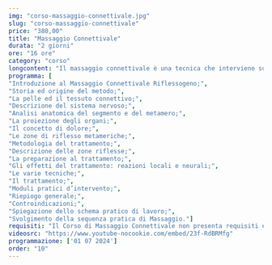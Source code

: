 ```yaml
---
img: "corso-massaggio-connettivale.jpg"
slug: "corso-massaggio-connettivale"
price: "380,00"
title: "Massaggio Connettivale"
durata: "2 giorni"
ore: "16 ore"
category: "corso"
longcontent: "Il massaggio connettivale è una tecnica che interviene sugli strati profondi dei tessuti muscolari, dove si accumulano le tossine a causa della pressione e dello stress a cui il nostro corpo è esposto quotidianamente. Questa tecnica permette di sciogliere la tensione e di rilassare i muscoli infiammati, favorendo il rilascio di tossine e una migliore circolazione di ossigeno e sangue nel sistema. Ma non solo. Il massaggio connettivale prende il nome dal sistema connettivo, ovvero il sistema che collega, sostiene e nutre i tessuti dei vari organi del nostro corpo. Agendo su questo sistema, il massaggio connettivale ha un’azione riflessa, che parte dagli strati profondi della pelle e raggiunge un muscolo o un organo in difficoltà. In questo senso, il massaggio connettivale può essere definito anche “riflessogeno”. I benefici del massaggio connettivale sono numerosi: oltre al rilassamento della muscolatura, che favorisce la rigenerazione del nostro organismo, il massaggio connettivale migliora la circolazione sanguigna e linfatica, con effetti positivi su tutto il corpo. Tra questi effetti, possiamo citare la riduzione di tensioni muscolari, crampi e contratture, il rafforzamento del sistema immunitario, l’ossigenazione dei tessuti e quindi un maggiore apporto di elementi nutritivi al nostro organismo, e una sensazione di benessere che ci aiuta a stare meglio con noi stessi e con gli altri."
programma: [
"Introduzione al Massaggio Connettivale Riflessogeno;",
"Storia ed origine del metodo;",
"La pelle ed il tessuto connettivo;",
"Descrizione del sistema nervoso;",
"Analisi anatomica del segmento e del metamero;",
"La proiezione degli organi;",
"Il concetto di dolore;",
"Le zone di riflesso metameriche;",
"Metodologia del trattamento;",
"Descrizione delle zone riflesse;",
"La preparazione al trattamento;",
"Gli effetti del trattamento: reazioni locali e neurali;",
"Le varie tecniche;",
"Il trattamento;",
"Moduli pratici d’intervento;",
"Riepiogo generale;",
"Controindicazioni;",
"Spiegazione dello schema pratico di lavoro;",
"Svolgimento della sequenza pratica di Massaggio."]
requisiti: "Il Corso di Massaggio Connettivale non presenta requisiti ed è un corso aperto a tutti."
videosrc: "https://www.youtube-nocookie.com/embed/23f-RdBRMfg"
programmazione: ['01 07 2024']  
order: "10"
---
```

